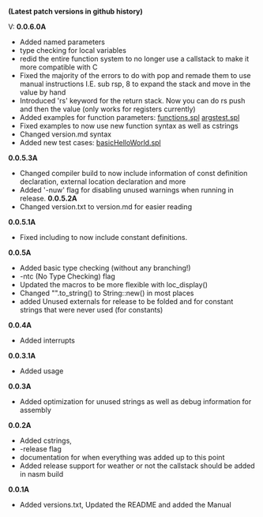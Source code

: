 **(Latest patch versions in github history)**

V:
 **0.0.6.0A**
   - Added named parameters
   - type checking for local variables
   - redid the entire function system to no longer use a callstack to make it more compatible with C
   - Fixed the majority of the errors to do with pop and remade them to use manual instructions I.E. sub rsp, 8 to expand the stack and move in the value by hand
   - Introduced 'rs' keyword for the return stack. Now you can do rs push and then the value (only works for registers currently)
   - Added examples for function parameters: 
    [functions.spl](examples/functions.spl)
    [argstest.spl](examples/argstest.spl)
   - Fixed examples to now use new function syntax as well as cstrings
   - Changed version.md syntax
   - Added new test cases:
    [basicHelloWorld.spl](examples/basicHelloWorld.spl)

 **0.0.5.3A**
   - Changed compiler build to now include information of const definition declaration, external location declaration and more
   - Added '-nuw' flag for disabling unused warnings when running in release. 
 **0.0.5.2A** 
   - Changed version.txt to version.md for easier reading
 
 **0.0.5.1A** 
   - Fixed including to now include constant definitions. 
 
 **0.0.5A**   
   - Added basic type checking (without any branching!)
   - -ntc (No Type Checking) flag
   - Updated the macros to be more flexible with loc_display()
   - Changed "".to_string() to String::new() in most places
   - added Unused externals for release to be folded and for constant strings that were never used (for constants)
 
 **0.0.4A**   
   - Added interrupts
 
 **0.0.3.1A** 
   - Added usage 
 
 **0.0.3A**   
   - Added optimization for unused strings as well as debug information for assembly
 
 **0.0.2A**
   - Added cstrings,
   - -release flag 
   - documentation for when everything was added up to this point
   - Added release support for weather or not the callstack should be added in nasm build
 
 **0.0.1A**   
   - Added versions.txt, Updated the README and added the Manual
